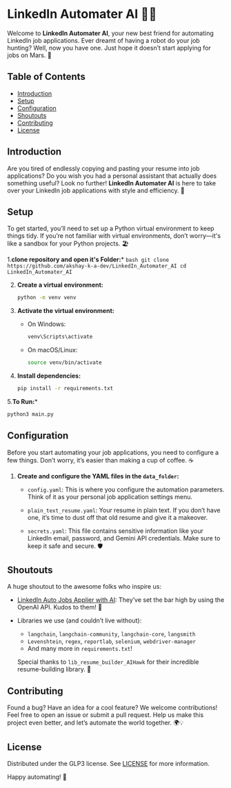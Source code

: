 # LinkedIn Automater AI 🤖✨

Welcome to **LinkedIn Automater AI**, your new best friend for automating LinkedIn job applications. Ever dreamt of having a robot do your job hunting? Well, now you have one. Just hope it doesn’t start applying for jobs on Mars. 🚀

## Table of Contents

- [Introduction](#introduction)
- [Setup](#setup)
- [Configuration](#configuration)
- [Shoutouts](#shoutouts)
- [Contributing](#contributing)
- [License](#license)

## Introduction

Are you tired of endlessly copying and pasting your resume into job applications? Do you wish you had a personal assistant that actually does something useful? Look no further! **LinkedIn Automater AI** is here to take over your LinkedIn job applications with style and efficiency. 🌟

## Setup

To get started, you’ll need to set up a Python virtual environment to keep things tidy. If you’re not familiar with virtual environments, don’t worry—it's like a sandbox for your Python projects. 🏖️

1.**clone repository and open it's Folder:***
    ```bash
     git clone https://github.com/akshay-k-a-dev/LinkedIn_Automater_AI
     cd LinkedIn_Automater_AI
    ```
    
2. **Create a virtual environment:**
    ```bash
    python -m venv venv
    ```

3. **Activate the virtual environment:**

   - On Windows:
     ```bash
     venv\Scripts\activate
     ```
   - On macOS/Linux:
     ```bash
     source venv/bin/activate
     ```

4. **Install dependencies:**
    ```bash
    pip install -r requirements.txt
    ```
    
5.**To Run:***
```bash
python3 main.py
```

## Configuration

Before you start automating your job applications, you need to configure a few things. Don’t worry, it’s easier than making a cup of coffee. ☕

1. **Create and configure the YAML files in the `data_folder`:**

    - `config.yaml`: This is where you configure the automation parameters. Think of it as your personal job application settings menu.

    - `plain_text_resume.yaml`: Your resume in plain text. If you don’t have one, it’s time to dust off that old resume and give it a makeover.

    - `secrets.yaml`: This file contains sensitive information like your LinkedIn email, password, and Gemini API credentials. Make sure to keep it safe and secure. 🛡️

## Shoutouts

A huge shoutout to the awesome folks who inspire us:

- [LinkedIn Auto Jobs Applier with AI](https://github.com/feder-cr/linkedIn_auto_jobs_applier_with_AI): They’ve set the bar high by using the OpenAI API. Kudos to them! 🌟

- Libraries we use (and couldn’t live without):
    - `langchain`, `langchain-community`, `langchain-core`, `langsmith`
    - `Levenshtein`, `regex`, `reportlab`, `selenium`, `webdriver-manager`
    - And many more in `requirements.txt`!

    Special thanks to `lib_resume_builder_AIHawk` for their incredible resume-building library. 🙌

## Contributing

Found a bug? Have an idea for a cool feature? We welcome contributions! Feel free to open an issue or submit a pull request. Help us make this project even better, and let’s automate the world together. 🌍💡

## License

Distributed under the GLP3 license. See [LICENSE](LICENSE) for more information.

Happy automating! 🚀
